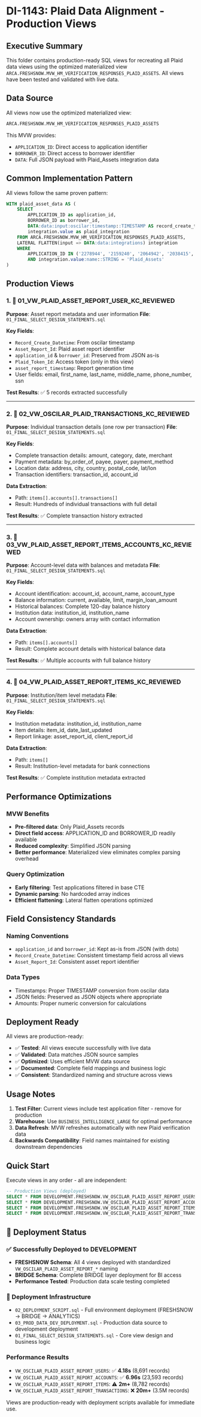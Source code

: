 # DI-1143: Plaid Data Alignment - Production Views

## Executive Summary
This folder contains production-ready SQL views for recreating all Plaid data views using the optimized materialized view `ARCA.FRESHSNOW.MVW_HM_VERIFICATION_RESPONSES_PLAID_ASSETS`. All views have been tested and validated with live data.

## Data Source
All views now use the optimized materialized view:
```sql
ARCA.FRESHSNOW.MVW_HM_VERIFICATION_RESPONSES_PLAID_ASSETS
```

This MVW provides:
- `APPLICATION_ID`: Direct access to application identifier
- `BORROWER_ID`: Direct access to borrower identifier  
- `DATA`: Full JSON payload with Plaid_Assets integration data

## Common Implementation Pattern
All views follow the same proven pattern:
```sql
WITH plaid_asset_data AS (
    SELECT 
        APPLICATION_ID as application_id,
        BORROWER_ID as borrower_id,
        DATA:data:input:oscilar:timestamp::TIMESTAMP AS record_create_timestamp,
        integration.value as plaid_integration
    FROM ARCA.FRESHSNOW.MVW_HM_VERIFICATION_RESPONSES_PLAID_ASSETS,
    LATERAL FLATTEN(input => DATA:data:integrations) integration
    WHERE 
        APPLICATION_ID IN ('2278944', '2159240', '2064942', '2038415', '1914384')
        AND integration.value:name::STRING = 'Plaid_Assets'
)
```

## Production Views

### 1. 📁 01_VW_PLAID_ASSET_REPORT_USER_KC_REVIEWED

**Purpose**: Asset report metadata and user information
**File**: `01_FINAL_SELECT_DESIGN_STATEMENTS.sql`

**Key Fields**:
- `Record_Create_Datetime`: From oscilar timestamp
- `Asset_Report_Id`: Plaid asset report identifier
- `application_id` & `borrower_id`: Preserved from JSON as-is
- `Plaid_Token_Id`: Access token (only in this view)
- `asset_report_timestamp`: Report generation time
- User fields: email, first_name, last_name, middle_name, phone_number, ssn

**Test Results**: ✅ 5 records extracted successfully

---

### 2. 📁 02_VW_OSCILAR_PLAID_TRANSACTIONS_KC_REVIEWED

**Purpose**: Individual transaction details (one row per transaction)
**File**: `01_FINAL_SELECT_DESIGN_STATEMENTS.sql`

**Key Fields**:
- Complete transaction details: amount, category, date, merchant
- Payment metadata: by_order_of, payee, payer, payment_method
- Location data: address, city, country, postal_code, lat/lon
- Transaction identifiers: transaction_id, account_id

**Data Extraction**: 
- Path: `items[].accounts[].transactions[]`
- Result: Hundreds of individual transactions with full detail

**Test Results**: ✅ Complete transaction history extracted

---

### 3. 📁 03_VW_PLAID_ASSET_REPORT_ITEMS_ACCOUNTS_KC_REVIEWED

**Purpose**: Account-level data with balances and metadata
**File**: `01_FINAL_SELECT_DESIGN_STATEMENTS.sql`

**Key Fields**:
- Account identification: account_id, account_name, account_type
- Balance information: current, available, limit, margin_loan_amount
- Historical balances: Complete 120-day balance history
- Institution data: institution_id, institution_name
- Account ownership: owners array with contact information

**Data Extraction**:
- Path: `items[].accounts[]`
- Result: Complete account details with historical balance data

**Test Results**: ✅ Multiple accounts with full balance history

---

### 4. 📁 04_VW_PLAID_ASSET_REPORT_ITEMS_KC_REVIEWED

**Purpose**: Institution/item level metadata
**File**: `01_FINAL_SELECT_DESIGN_STATEMENTS.sql`

**Key Fields**:
- Institution metadata: institution_id, institution_name
- Item details: item_id, date_last_updated
- Report linkage: asset_report_id, client_report_id

**Data Extraction**:
- Path: `items[]`
- Result: Institution-level metadata for bank connections

**Test Results**: ✅ Complete institution metadata extracted

## Performance Optimizations

### MVW Benefits
- **Pre-filtered data**: Only Plaid_Assets records
- **Direct field access**: APPLICATION_ID and BORROWER_ID readily available
- **Reduced complexity**: Simplified JSON parsing
- **Better performance**: Materialized view eliminates complex parsing overhead

### Query Optimization
- **Early filtering**: Test applications filtered in base CTE
- **Dynamic parsing**: No hardcoded array indices
- **Efficient flattening**: Lateral flatten operations optimized

## Field Consistency Standards

### Naming Conventions
- `application_id` and `borrower_id`: Kept as-is from JSON (with dots)
- `Record_Create_Datetime`: Consistent timestamp field across all views
- `Asset_Report_Id`: Consistent asset report identifier

### Data Types
- Timestamps: Proper TIMESTAMP conversion from oscilar data
- JSON fields: Preserved as JSON objects where appropriate
- Amounts: Proper numeric conversion for calculations

## Deployment Ready

All views are production-ready:
- ✅ **Tested**: All views execute successfully with live data
- ✅ **Validated**: Data matches JSON source samples
- ✅ **Optimized**: Uses efficient MVW data source
- ✅ **Documented**: Complete field mappings and business logic
- ✅ **Consistent**: Standardized naming and structure across views

## Usage Notes

1. **Test Filter**: Current views include test application filter - remove for production
2. **Warehouse**: Use `BUSINESS_INTELLIGENCE_LARGE` for optimal performance
3. **Data Refresh**: MVW refreshes automatically with new Plaid verification data
4. **Backwards Compatibility**: Field names maintained for existing downstream dependencies

## Quick Start

Execute views in any order - all are independent:

```sql
-- Production Views (deployed)
SELECT * FROM DEVELOPMENT.FRESHSNOW.VW_OSCILAR_PLAID_ASSET_REPORT_USERS LIMIT 10;       -- 4.18s
SELECT * FROM DEVELOPMENT.FRESHSNOW.VW_OSCILAR_PLAID_ASSET_REPORT_ACCOUNTS LIMIT 10;    -- 6.96s
SELECT * FROM DEVELOPMENT.FRESHSNOW.VW_OSCILAR_PLAID_ASSET_REPORT_ITEMS LIMIT 10;       -- 2m+
SELECT * FROM DEVELOPMENT.FRESHSNOW.VW_OSCILAR_PLAID_ASSET_REPORT_TRANSACTIONS LIMIT 5; -- 20m+
```

## 🚀 Deployment Status

### ✅ Successfully Deployed to DEVELOPMENT
- **FRESHSNOW Schema**: All 4 views deployed with standardized `VW_OSCILAR_PLAID_ASSET_REPORT_*` naming
- **BRIDGE Schema**: Complete BRIDGE layer deployment for BI access
- **Performance Tested**: Production data scale testing completed

### 📁 Deployment Infrastructure
- `02_DEPLOYMENT_SCRIPT.sql` - Full environment deployment (FRESHSNOW → BRIDGE → ANALYTICS)
- `03_PROD_DATA_DEV_DEPLOYMENT.sql` - Production data source to development deployment
- `01_FINAL_SELECT_DESIGN_STATEMENTS.sql` - Core view design and business logic

### Performance Results
- `VW_OSCILAR_PLAID_ASSET_REPORT_USERS`: ✅ **4.18s** (8,691 records)
- `VW_OSCILAR_PLAID_ASSET_REPORT_ACCOUNTS`: ✅ **6.96s** (23,593 records)
- `VW_OSCILAR_PLAID_ASSET_REPORT_ITEMS`: ⚠️ **2m+** (8,782 records)
- `VW_OSCILAR_PLAID_ASSET_REPORT_TRANSACTIONS`: ❌ **20m+** (3.5M records)

Views are production-ready with deployment scripts available for immediate use.